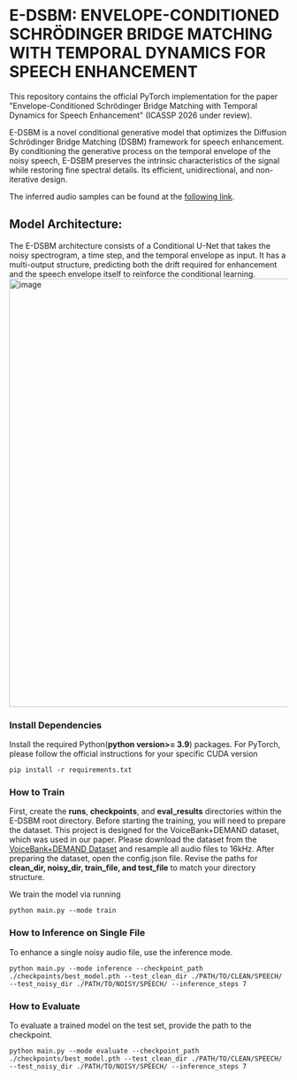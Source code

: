 # E-DSBM: ENVELOPE-CONDITIONED SCHRÖDINGER BRIDGE MATCHING WITH TEMPORAL DYNAMICS FOR SPEECH ENHANCEMENT
This repository contains the official PyTorch implementation for the paper "Envelope-Conditioned Schrödinger Bridge Matching with Temporal Dynamics for Speech Enhancement" (ICASSP 2026 under review).

E-DSBM is a novel conditional generative model that optimizes the Diffusion Schrödinger Bridge Matching (DSBM) framework for speech enhancement. By conditioning the generative process on the temporal envelope of the noisy speech, E-DSBM preserves the intrinsic characteristics of the signal while restoring fine spectral details. Its efficient, unidirectional, and non-iterative design.

The inferred audio samples can be found at the [following link](https://eigenvaluewav.github.io/E-DSBM_Page/E-DSBM_page.html).



## Model Architecture:
The E-DSBM architecture consists of a Conditional U-Net that takes the noisy spectrogram, a time step, and the temporal envelope as input. It has a multi-output structure, predicting both the drift required for enhancement and the speech envelope itself to reinforce the conditional learning.
<img width="1601" height="774" alt="image" src="https://github.com/user-attachments/assets/1ca3fe42-5dad-4f77-8e04-e7f901976f83" />


### Install Dependencies
Install the required Python(**python version>= 3.9**) packages. For PyTorch, please follow the official instructions for your specific CUDA version
```
pip install -r requirements.txt
```



### How to Train
First, create the **runs**, **checkpoints**, and **eval_results** directories within the E-DSBM root directory.
Before starting the training, you will need to prepare the dataset. This project is designed for the VoiceBank+DEMAND dataset, which was used in our paper. Please download the dataset from the [VoiceBank+DEMAND Dataset](https://datashare.ed.ac.uk/handle/10283/2791) and resample all audio files to 16kHz.
After preparing the dataset, open the config.json file. Revise the paths for **clean_dir, noisy_dir, train_file, and test_file** to match your directory structure.

We train the model via running
``` 
python main.py --mode train
```



### How to Inference on Single File
To enhance a single noisy audio file, use the inference mode.
```
python main.py --mode inference --checkpoint_path ./checkpoints/best_model.pth --test_clean_dir ./PATH/TO/CLEAN/SPEECH/ --test_noisy_dir ./PATH/TO/NOISY/SPEECH/ --inference_steps 7
```




### How to Evaluate
To evaluate a trained model on the test set, provide the path to the checkpoint.
```
python main.py --mode evaluate --checkpoint_path ./checkpoints/best_model.pth --test_clean_dir ./PATH/TO/CLEAN/SPEECH/ --test_noisy_dir ./PATH/TO/NOISY/SPEECH/ --inference_steps 7
```




